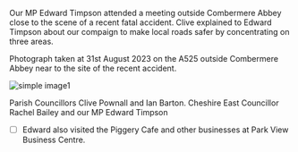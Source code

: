<!--
.. title: Safer Roads
.. slug: 2023-09-07-saferroads
.. date: 2023-09-07 02:49:30 UTC
.. tags: parishcouncil
.. category:
.. link:
.. description:
.. type: text
-->

Our MP Edward Timpson attended a meeting outside Combermere Abbey close to the scene of a recent fatal accident. Clive explained to Edward Timpson about our compaign to make local roads safer by concentrating on three areas.

Photograph taken at 31st August 2023 on the A525 outside Combermere Abbey near to the site of the recent accident.

![simple image1](/regex_pic/parish_council_IMG_0421.jpeg)

Parish Councillors Clive Pownall and Ian Barton. Cheshire East Councillor Rachel Bailey and our MP Edward Timpson

  * [ ] Edward also visited the Piggery Cafe and other businesses at Park View Business Centre.

